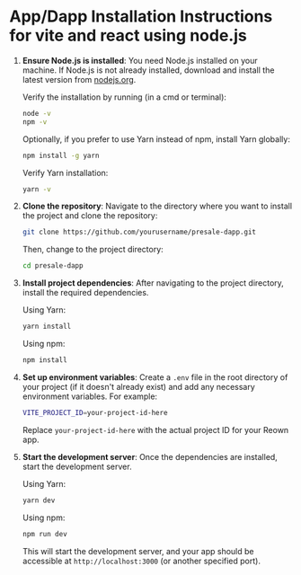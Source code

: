 
# App/Dapp Installation Instructions for vite and react using node.js

1. **Ensure Node.js is installed**:
   You need Node.js installed on your machine. If Node.js is not already installed, download and install the latest version from [nodejs.org](https://nodejs.org/).

   Verify the installation by running (in a cmd or terminal):

   ```bash
   node -v
   npm -v
   ```

   Optionally, if you prefer to use Yarn instead of npm, install Yarn globally:

   ```bash
   npm install -g yarn
   ```

   Verify Yarn installation:

   ```bash
   yarn -v
   ```

2. **Clone the repository**:
   Navigate to the directory where you want to install the project and clone the repository:

   ```bash
   git clone https://github.com/yourusername/presale-dapp.git
   ```

   Then, change to the project directory:

   ```bash
   cd presale-dapp
   ```

3. **Install project dependencies**:
   After navigating to the project directory, install the required dependencies.

   Using Yarn:

   ```bash
   yarn install
   ```

   Using npm:

   ```bash
   npm install
   ```

4. **Set up environment variables**:
   Create a `.env` file in the root directory of your project (if it doesn't already exist) and add any necessary environment variables. For example:

   ```bash
   VITE_PROJECT_ID=your-project-id-here
   ```

   Replace `your-project-id-here` with the actual project ID for your Reown app.

5. **Start the development server**:
   Once the dependencies are installed, start the development server.

   Using Yarn:

   ```bash
   yarn dev
   ```

   Using npm:

   ```bash
   npm run dev
   ```

   This will start the development server, and your app should be accessible at `http://localhost:3000` (or another specified port).
